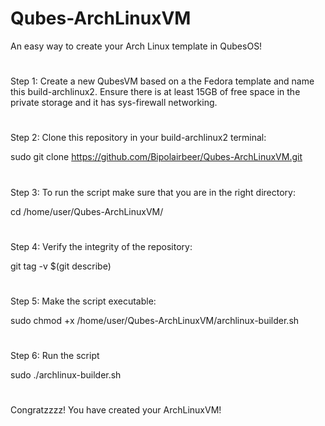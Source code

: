 # Qubes-ArchLinuxVM
An easy way to create your Arch Linux template in QubesOS!
#
#
Step 1:
Create a new QubesVM based on a the Fedora template and name this build-archlinux2. Ensure there is at least 15GB of free space in the private storage and it has sys-firewall networking.
#
#
Step 2:
Clone this repository in your build-archlinux2 terminal:

  sudo git clone https://github.com/Bipolairbeer/Qubes-ArchLinuxVM.git
#
#
Step 3:
To run the script make sure that you are in the right directory:

  cd /home/user/Qubes-ArchLinuxVM/
#
#
Step 4:
Verify the integrity of the repository:

  git tag -v $(git describe)
#
#
Step 5:
Make the script executable:

  sudo chmod +x /home/user/Qubes-ArchLinuxVM/archlinux-builder.sh
#
#
Step 6:
Run the script

  sudo ./archlinux-builder.sh
#
#
#
Congratzzzz! You have created your ArchLinuxVM!
